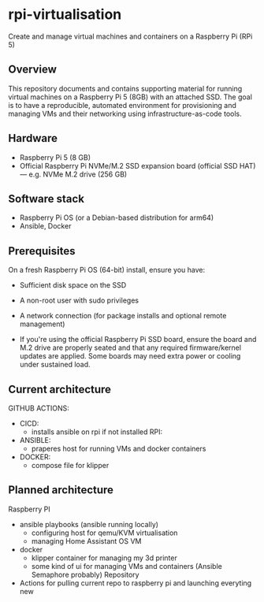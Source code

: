# rpi-virtualisation

Create and manage virtual machines and containers on a Raspberry Pi (RPi 5)

## Overview

This repository documents and contains supporting material for running virtual machines on a Raspberry Pi 5 (8GB) with an attached SSD. The goal is to have a reproducible, automated environment for provisioning and managing VMs and their networking using infrastructure-as-code tools.

## Hardware

- Raspberry Pi 5 (8 GB)
- Official Raspberry Pi NVMe/M.2 SSD expansion board (official SSD HAT) — e.g. NVMe M.2 drive (256 GB)

## Software stack

- Raspberry Pi OS (or a Debian-based distribution for arm64)
- Ansible, Docker

## Prerequisites

On a fresh Raspberry Pi OS (64-bit) install, ensure you have:

- Sufficient disk space on the SSD
- A non-root user with sudo privileges
- A network connection (for package installs and optional remote management)

- If you're using the official Raspberry Pi SSD board, ensure the board and M.2 drive are properly seated and that any required firmware/kernel updates are applied. Some boards may need extra power or cooling under sustained load.

## Current architecture
GITHUB ACTIONS:
  - CICD:
    - installs ansible on rpi if not installed
RPI:
  - ANSIBLE:
    - praperes host for running VMs and docker containers
  - DOCKER:
    - compose file for klipper 
## Planned architecture
Raspberry PI
- ansible playbooks (ansible running locally)
  - configuring host for qemu/KVM virtualisation
  - managing Home Assistant OS VM
- docker 
  - klipper container for managing my 3d printer
  - some kind of ui for managing VMs and containers (Ansible Semaphore probably)
Repository
- Actions for pulling current repo to raspberry pi and launching everyting new